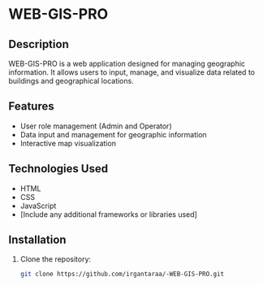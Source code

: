 # WEB-GIS-PRO

## Description
WEB-GIS-PRO is a web application designed for managing geographic information. It allows users to input, manage, and visualize data related to buildings and geographical locations.

## Features
- User role management (Admin and Operator)
- Data input and management for geographic information
- Interactive map visualization

## Technologies Used
- HTML
- CSS
- JavaScript
- [Include any additional frameworks or libraries used]

## Installation
1. Clone the repository:
   ```bash
   git clone https://github.com/irgantaraa/-WEB-GIS-PRO.git
